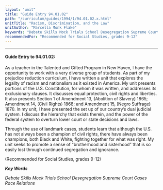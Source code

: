 ```yaml
---
layout: "unit"
title: "Guide Entry 94.01.02"
path: "/curriculum/guides/1994/1/94.01.02.x.html"
unitTitle: "Racism, Discrimination, and the Law"
unitAuthor: "Marcella Monk Flake"
keywords: "Debate Skills Mock Trials School Desegregation Supreme Court Cases Race Relations"
recommendedFor: "Recommended for Social Studies, grades 9-12"
---
```

<body>
<hr/>
 <h4>
  Guide Entry to 94.01.02:
 </h4>
 As a teacher in the Talented and Gifted Program in New Haven, I have the opportunity to work with a very diverse group of students. As part of my prejudice reduction curriculum, I have written a unit that explores the legality of racism and nationalism as it existed in America. My unit presents portions of the U.S. Constitution, for whom it was written, and addresses its exclusionary clauses. It discusses equal protection, civil rights and liberties. It also presents Section 1 of Amendment 13, (Abolition of Slavery) 1865; Amendment 14, (Civil Rights) 1868; and Amendment 15, (Negro Suffrage) 1870. In my unit, I have presented the set up of our country’s dual judicial system. I discuss the hierarchy that exists therein, and the power of the federal system to overturn lower court or state decisions and laws.
 <p>
  Through the use of landmark cases, students learn that although the U.S. has not always been a champion of civil rights, there have always been champions, both Black and White, fighting together for what was right. My unit seeks to promote a sense of “brotherhood and sisterhood” that is so easily lost through continued segregation and ignorance.
 </p>
 <p>
  (Recommended for Social Studies, grades 9-12)
 </p>
<p>
  <b>
   <i>
    Key Words
   </i>
  </b>
  <br/>
 </p>
 <p>
  <i>
   Debate Skills Mock Trials School Desegregation Supreme Court Cases Race Relations
  </i>
 </p>

</body>